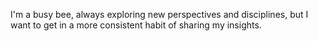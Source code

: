 


I'm a busy bee, always exploring new perspectives and disciplines, but I want to get in a more consistent habit of sharing my insights. 

